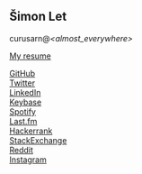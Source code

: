 <head>
   <link rel="stylesheet" href="//maxcdn.bootstrapcdn.com/font-awesome/4.3.0/css/font-awesome.min.css">
</head>

## Šimon Let  
curusarn@*\<almost_everywhere\>*

<i class="fa fa-file-pdf-o"></i> [My resume](https://github.com/curusarn/curusarn.github.io/raw/master/cv-private.pdf)

<i class="fa fa-github"></i> [GitHub](https://github.com/curusarn)  
<i class="fa fa-twitter"></i> [Twitter](https://twitter.com/curusarn)  
<i class="fa fa-linkedin"></i> [LinkedIn](https://linkedin.com/in/simon-let)  
<i class="fa fa-key"></i> [Keybase](https://keybase.io/curusarn)  
<i class="fa fa-spotify"></i> [Spotify](https://open.spotify.com/user/curusarn)  
<i class="fa fa-lastfm-square"></i> [Last.fm](https://www.last.fm/user/curusarn)  
<i class="fa fa-link"></i> [Hackerrank](https://www.hackerrank.com/curusarn)  
<i class="fa fa-stack-exchange"></i> [StackExchange](https://stackexchange.com/users/5039093/curusarn?tab=accounts)  
<i class="fa fa-reddit-square"></i> [Reddit](https://www.reddit.com/user/curusarn)  
<i class="fa fa-instagram"></i> [Instagram](https://www.instagram.com/curusarn) 

